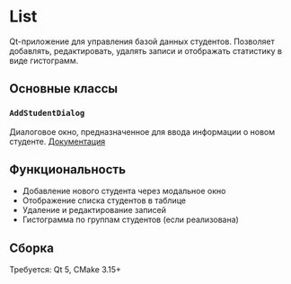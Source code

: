 # List

Qt-приложение для управления базой данных студентов. Позволяет добавлять, редактировать, удалять записи и отображать статистику в виде гистограмм.

## Основные классы

### `AddStudentDialog`

Диалоговое окно, предназначенное для ввода информации о новом студенте. [Документация](include/AddStudentDialog.h)

## Функциональность

- Добавление нового студента через модальное окно
- Отображение списка студентов в таблице
- Удаление и редактирование записей
- Гистограмма по группам студентов (если реализована)

## Сборка

Требуется: Qt 5, CMake 3.15+
